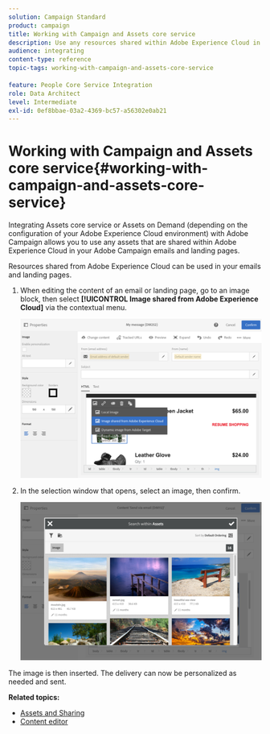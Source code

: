 ```yaml
---
solution: Campaign Standard
product: campaign
title: Working with Campaign and Assets core service
description: Use any resources shared within Adobe Experience Cloud in your Adobe Campaign messages and landing pages thanks to the Assets core service integration.
audience: integrating
content-type: reference
topic-tags: working-with-campaign-and-assets-core-service

feature: People Core Service Integration
role: Data Architect
level: Intermediate
exl-id: 0ef8bbae-03a2-4369-bc57-a56302e0ab21
---
```

# Working with Campaign and Assets core service{#working-with-campaign-and-assets-core-service}

Integrating Assets core service or Assets on Demand (depending on the configuration of your Adobe Experience Cloud environment) with Adobe Campaign allows you to use any assets that are shared within Adobe Experience Cloud in your Adobe Campaign emails and landing pages.

Resources shared from Adobe Experience Cloud can be used in your emails and landing pages.

1. When editing the content of an email or landing page, go to an image block, then select **[!UICONTROL Image shared from Adobe Experience Cloud]** via the contextual menu.

   ![](assets/dam_insert_image_dce.png)

1. In the selection window that opens, select an image, then confirm.

   ![](assets/dam_shared_image_selection.png)

The image is then inserted. The delivery can now be personalized as needed and sent.

**Related topics:**

* [Assets and Sharing](https://experienceleague.adobe.com/docs/core-services/interface/assets/experience-cloud-assets.html) 
* [Content editor](../../designing/using/personalization.md#example-email-personalization)
